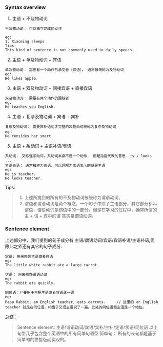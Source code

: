 ### Syntax overview

1. 主语 + 不及物动词
```
不及物动词： 可以独立完成的动作

eg:
1. Xiaoming sleeps
Tips:
This kind of sentence is not commonly used in daily speech.
```

2. 主语 + 单及物动词 + 宾语
```
单及物动词： 需要有一个动作的承受者（宾语）， 通常被简称为及物动词
eg:
He likes apple.
```

3. 主语 + 双及物动词 + 间接宾语 + 直接宾语
```
双及物动词： 需要有两个动作的跟随者
eg:
He teaches you English.
```

4. 主语 + 复杂及物动词 + 宾语 + 宾补
```
复杂及物动词： 需要宾补语句才完整的及物动词被称为复杂及物动词
eg：
He consides her smart.
```

5. 主语 + 系动词 + 主语补语/表语
```
系动词： 又称连系动词，系动词本身不是一个动作， 而是指指代表的意思  is / looks ...
主语表语： 通常被称为表语，可以理解为表语表示的就是主语
eg:
He is teacher.
He looks teacher.
```

Tips:
> 1. 上述所提到的所有的不及物动词被统称为谓语动词。
> 2. 谓语和谓语动词是两个概念，一个句子中除了主语部分，其它部分都叫谓语，谓语动词是谓语中的一部分。但是在学习的过程中，通常所谓的 主 + 谓 + 宾中的谓 其实是谓语动词。

### Sentence element
上述部分中，我们提到的句子成分有 主语/谓语动词/宾语/宾语补语/主语补语,但除此之外还有其它的句子成分.
 
```
定语: 用来修饰主语或者宾语
eg:
The little white rabbit ate a large carrot.
```

```
状语： 用来修饰谓语动词
eg:
The rabbit ate quickly.
```

```
同位语：产要用于再把主语或者宾语说一遍
eg:
Papa Rabbit, an English teacher, eats carrots.     // 这里的 an English teacher 就是在同位语，相当于又把主语说了一遍，此处的同位语和主语是一个地位。
```

总结：
> Sentence element:  主语/谓语动词/宾语/宾补/主补/定语/状语/同位语
> 以上句型几乎包含整个英语中的所有简单句语型
> 简单句： 所有的长句都是基于简单句的拼接版而实现的。




